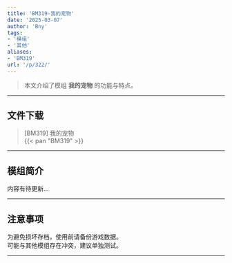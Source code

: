 ```yaml
---
title: 'BM319-我的宠物'
date: '2025-03-07'
author: 'Bny'
tags:
- '模组'
- '其他'
aliases:
- 'BM319'
url: '/p/322/'
---
```


> 本文介绍了模组 **我的宠物** 的功能与特点。

---

## 文件下载

> [BM319] 我的宠物  
{{< pan "BM319" >}}  

---

## 模组简介

>  
内容有待更新...  

---

## 注意事项

>  
为避免损坏存档，使用前请备份游戏数据。  
可能与其他模组存在冲突，建议单独测试。  

---

